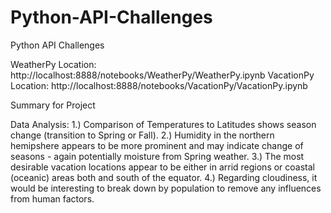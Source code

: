 # Python-API-Challenges
Python API Challenges

WeatherPy Location: http://localhost:8888/notebooks/WeatherPy/WeatherPy.ipynb
VacationPy Location: http://localhost:8888/notebooks/VacationPy/VacationPy.ipynb

Summary for Project

Data Analysis:
1.) Comparison of Temperatures to Latitudes shows season change (transition to Spring or Fall).
2.) Humidity in the northern hemipshere appears to be more prominent and may indicate change of seasons - again potentially moisture from Spring weather.
3.) The most desirable vacation locations appear to be either in arrid regions or coastal (oceanic) areas both and south of the equator.
4.) Regarding cloudiness, it would be interesting to break down by population to remove any influences from human factors.
